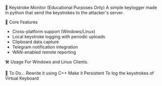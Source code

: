 🔐 Keystroke Monitor (Educational Purposes Only)
A simple keylogger made in python that send the keystrokes to the attacker's server.

🌟 Core Features
+ Cross-platform support (Windows/Linux)
+ Local keystroke logging with periodic uploads
+ Clipboard data capture
+ Telegram notification integration
+ WAN-enabled remote reporting

🛠️ Usage
For Windows and Linux Clients.

🥷 To Do...
Rewrite it using C++
Make it Persistent
To log the keystrokes of Virtual Keyboard
